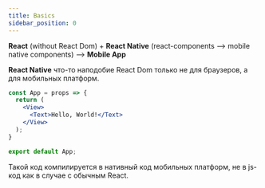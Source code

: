 ```yaml
---
title: Basics
sidebar_position: 0
---
```


**React** (without React Dom) + **React Native** (react-components --> mobile native components) --> **Mobile App**

**React Native** что-то наподобие React Dom только не для браузеров, а для мобильных платформ.

```jsx
const App = props => {
  return (
    <View>
      <Text>Hello, World!</Text>
    </View>
  );
}

export default App;
```

Такой код компилируется в нативный код мобильных платформ, не в js-код как в случае с обычным React.

